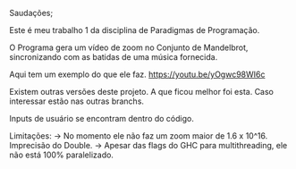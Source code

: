 Saudações;

Este é meu trabalho 1 da disciplina de Paradigmas de Programação.

O Programa gera um vídeo de zoom no Conjunto de Mandelbrot, sincronizando com as batidas de uma música fornecida.

Aqui tem um exemplo do que ele faz. https://youtu.be/yOgwc98WI6c

Existem outras versões deste projeto. A que ficou melhor foi esta. Caso interessar estão nas outras branchs.

Inputs de usuário se encontram dentro do código.

Limitações:
  -> No momento ele não faz um zoom maior de 1.6 x 10^16. Imprecisão do Double.
  -> Apesar das flags do GHC para multithreading, ele não está 100% paralelizado.

